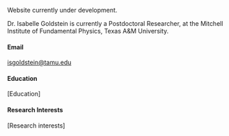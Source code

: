 Website currently under development. 

Dr. Isabelle Goldstein is currently a Postdoctoral Researcher, at the Mitchell Institute of Fundamental Physics, Texas A&M University.

#### Email
isgoldstein@tamu.edu

#### Education
[Education]

#### Research Interests
[Research interests]
